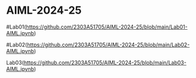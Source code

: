 # AIML-2024-25

#Lab01(https://github.com/2303A51705/AIML-2024-25/blob/main/Lab01-AIML.ipynb)

#Lab02(https://github.com/2303A51705/AIML-2024-25/blob/main/Lab02-AIML.ipynb)

Lab03(https://github.com/2303A51705/AIML-2024-25/blob/main/Lab03-AIML.ipynb)

